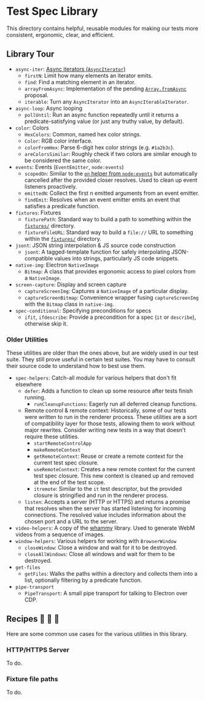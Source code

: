 # Test Spec Library

This directory contains helpful, reusable modules for making our tests more consistent, ergonomic, clear, and efficient.

## Library Tour

* `async-iter`: [Async iterators (`AsyncIterator`)][AsyncIterator]
  * `firstN`: Limit how many elements an iterator emits.
  * `find`: Find a matching element in an iterator.
  * `arrayFromAsync`: Implementation of the pending [`Array.fromAsync`][Array.fromAsync] proposal.
  * `iterable`: Turn any `AsyncIterator` into an `AsyncIterableIterator`.
* `async-loop`: Async looping
  * `pollUntil`: Run an async function repeatedly until it returns a predicate-satisfying value (or just any truthy value, by default).
* `color`: Colors
  * `HexColors`: Common, named hex color strings.
  * `Color`: RGB color interface.
  * `colorFromHex`: Parse 6-digit hex color strings (e.g. `#1a2b3c`).
  * `areColorsSimilar`: Roughly check if two colors are similar enough to be considered the same color.
* `events`: Events (`EventEmitter`, `node:events`)
  * `scopedOn`: Similar to the [`on` helper from `node:events`][node:events:on] but automatically cancelled after the provided closer resolves. Used to clean up event listeners proactively.
  * `emittedN`: Collect the first n emitted arguments from an event emitter.
  * `findEmit`: Resolves when an event emitter emits an event that satisfies a predicate function.
* `fixtures`: Fixtures
  * `fixturePath`: Standard way to build a path to something within the [`fixtures/`][fixtures-dir] directory.
  * `fixtureFileURL`: Standard way to build a `file://` URL to something within the [`fixtures/`][fixtures-dir] directory.
* `jsont`: JSON string interpolation & JS source code construction
  * `jsont`: A tagged-template function for safely interpolating JSON-compatible values into strings, particularly JS code snippets.
* `native-img`: Electron `NativeImage`
  * `Bitmap`: A class that provides ergonomic access to pixel colors from a `NativeImage`.
* `screen-capture`: Display and screen capture
  * `captureScreenImg`: Captures a `NativeImage` of a particular display.
  * `captureScreenBitmap`: Convenience wrapper fusing `captureScreenImg` with the `Bitmap` class in `native-img`.
* `spec-conditional`: Specifying preconditions for specs
  * `ifit`, `ifdescribe`: Provide a precondition for a spec (`it` or `describe`), otherwise skip it.

### Older Utilities

These utilities are older than the ones above, but are widely used in our test suite. They still prove useful in certain test suites. You may have to consult their source code to understand how to best use them.

* `spec-helpers`: Catch-all module for various helpers that don't fit elsewhere
  * `defer`: Adds a function to clean up some resource after tests finish running.
    * `runCleanupFunctions`: Eagerly run all deferred cleanup functions.
  * Remote control & remote context: Historically, some of our tests were written to run in the renderer process. These utilities are a sort of compatibility layer for those tests, allowing them to work without major rewrites. Consider writing new tests in a way that doesn't require these utilities.
    * `startRemoteControlApp`
    * `makeRemoteContext`
    * `getRemoteContext`: Reuse or create a remote context for the current test spec closure.
    * `useRemoteContext`: Creates a new remote context for the current test spec closure. This new context is cleaned up and removed at the end of the test scope.
    * `itremote`: Similar to the `it` test descriptor, but the provided closure is stringified and run in the renderer process.
  * `listen`: Accepts a server (HTTP or HTTPS) and returns a promise that resolves when the server has started listening for incoming connections. The resolved value includes information about the chosen port and a URL to the server.
* `video-helpers`: A copy of the [whammy](https://github.com/antimatter15/whammy) library. Used to generate WebM videos from a sequence of images.
* `window-helpers`: Various helpers for working with `BrowserWindow`
  * `closeWindow`: Close a window and wait for it to be destroyed.
  * `closeAllWindows`: Close all windows and wait for them to be destroyed.
* `get-files`
  * `getFiles`: Walks the paths within a directory and collects them into a list, optionally filtering by a predicate function.
* `pipe-transport`
  * `PipeTransport`: A small pipe transport for talking to Electron over CDP.

[AsyncIterator]: https://developer.mozilla.org/en-US/docs/Web/JavaScript/Reference/Iteration_protocols#the_async_iterator_and_async_iterable_protocols
[Array.fromAsync]: https://github.com/tc39/proposal-array-from-async
[node:events:on]: https://nodejs.org/api/events.html#eventsonemitter-eventname-options
[fixtures-dir]: ../fixtures/

## Recipes 🍱 🥗 🥘

Here are some common use cases for the various utilities in this library.

### HTTP/HTTPS Server

To do.

### Fixture file paths

To do.
